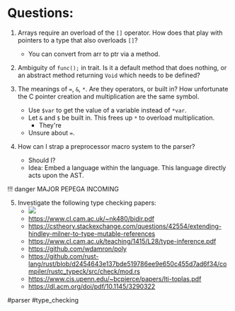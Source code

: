 # Questions:

1. Arrays require an overload of the `[]` operator. How does
   that play with pointers to a type that also overloads `[]`?
   * You can convert from arr to ptr via a method.

2. Ambiguity of `func();` in trait. Is it a default method that
   does nothing, or an abstract method returning `Void` which
   needs to be defined?

3. The meanings of `=`, `&`, `*`. Are they operators, or
   built in? How unfortunate the C pointer creation and
   multiplication are the same symbol.
	* Use `$var` to get the value of a variable instead of `*var`.
	* Let `&` and `$` be built in. This frees up `*` to overload multiplication.
    	* They're
	* Unsure about `=`.

4. How can I strap a preprocessor macro system to the parser?
	* Should I?
	* Idea: Embed a language within the language. This language
	  directly acts upon the AST.

!!! danger MAJOR PEPEGA INCOMING

5. Investigate the following type checking papers:
    * ![](https://cdn.discordapp.com/attachments/542264318465671170/899288340241739827/unknown.png)
    * https://www.cl.cam.ac.uk/~nk480/bidir.pdf
    * https://cstheory.stackexchange.com/questions/42554/extending-hindley-milner-to-type-mutable-references
    * https://www.cl.cam.ac.uk/teaching/1415/L28/type-inference.pdf
    * https://github.com/wdamron/poly
    * https://github.com/rust-lang/rust/blob/d2454643e137bde519786ee9e650c455d7ad6f34/compiler/rustc_typeck/src/check/mod.rs
    * https://www.cis.upenn.edu/~bcpierce/papers/lti-toplas.pdf
    * https://dl.acm.org/doi/pdf/10.1145/3290322

#parser
#type_checking
